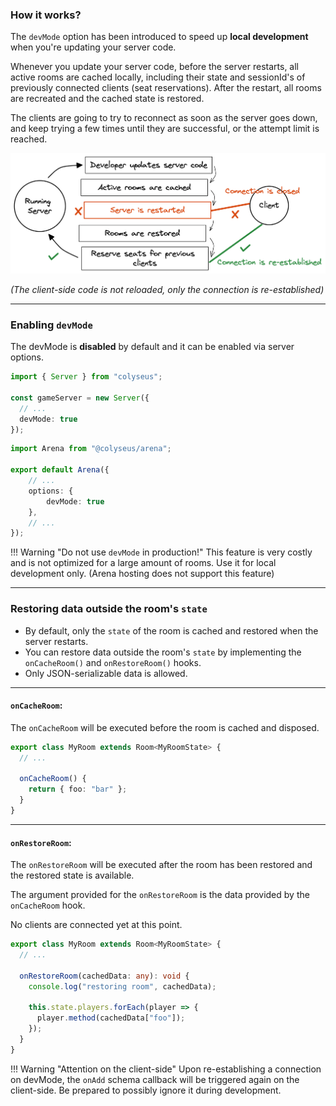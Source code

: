 ### How it works?

The `devMode` option has been introduced to speed up **local development** when you're updating your server code.

Whenever you update your server code, before the server restarts, all active rooms are cached locally, including their state and sessionId's of previously connected clients (seat reservations). After the restart, all rooms are recreated and the cached state is restored.

The clients are going to try to reconnect as soon as the server goes down, and keep trying a few times until they are successful, or the attempt limit is reached.

![devMode flow](devmode_flow.png)

_(The client-side code is not reloaded, only the connection is re-established)_

---

### Enabling `devMode`

The devMode is **disabled** by default and it can be enabled via server options.

```typescript fct_label="Self-hosted"
import { Server } from "colyseus";

const gameServer = new Server({
  // ...
  devMode: true
});
```

```typescript fct_label="arena.config.ts"
import Arena from "@colyseus/arena";

export default Arena({
    // ...
    options: {
        devMode: true
    },
    // ...
});
```

!!! Warning "Do not use `devMode` in production!"
    This feature is very costly and is not optimized for a large amount of rooms. Use it for local development only. (Arena hosting does not support this feature)

---

### Restoring data outside the room's `state`

- By default, only the `state` of the room is cached and restored when the server restarts.
- You can restore data outside the room's `state` by implementing the `onCacheRoom()` and `onRestoreRoom()` hooks.
- Only JSON-serializable data is allowed.

---

#### `onCacheRoom`:

The `onCacheRoom` will be executed before the room is cached and disposed.

```typescript fct_label="JavaScript"
export class MyRoom extends Room<MyRoomState> {
  // ...

  onCacheRoom() {
    return { foo: "bar" };
  }
}
```

---

#### `onRestoreRoom`:

The `onRestoreRoom` will be executed after the room has been restored and the restored state is available.

The argument provided for the `onRestoreRoom` is the data provided by the `onCacheRoom` hook.

No clients are connected yet at this point.

```typescript fct_label="JavaScript"
export class MyRoom extends Room<MyRoomState> {
  // ...

  onRestoreRoom(cachedData: any): void {
    console.log("restoring room", cachedData);

    this.state.players.forEach(player => {
      player.method(cachedData["foo"]);
    });
  }
}
```

!!! Warning "Attention on the client-side"
    Upon re-establishing a connection on devMode, the `onAdd` schema callback will be triggered again on the client-side.
    Be prepared to possibly ignore it during development.
